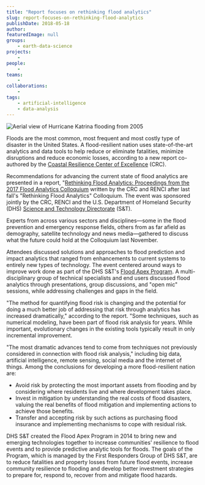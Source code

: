 ```yaml
---
title: "Report focuses on rethinking flood analytics"
slug: report-focuses-on-rethinking-flood-analytics
publishDate: 2018-05-18
author: 
featuredImage: null
groups:
    - earth-data-science
projects:
    - 
people:
    - 
teams: 
    - 
collaborations:
    - 
tags:
    - artificial-intelligence
    - data-analysis
---
```

![Aerial view of Hurricane Katrina flooding from 2005](https://renci.org/wp-content/uploads/2018/05/Screen-Shot-2018-05-18-at-2.50.29-PM.png) 

Floods are the most common, most frequent and most costly type of disaster in the United States. A flood-resilient nation uses state-of-the-art analytics and data tools to help reduce or eliminate fatalities, minimize disruptions and reduce economic losses, according to a new report co-authored by the [Coastal Resilience Center of Excellence](http://coastalresiliencecenter.unc.edu/) (CRC).

Recommendations for advancing the current state of flood analytics are presented in a report, "[Rethinking Flood Analytics: Proceedings from the 2017 Flood Analytics Colloquium](http://coastalresiliencecenter.unc.edu/wp-content/uploads/2018/04/CRC-FloodAnalytics-Colloquium-Report.pdf) written by the CRC and RENCI after last fall's "Rethinking Flood Analytics" Colloquium. The event was sponsored jointly by the CRC, RENCI and the U.S. Department of Homeland Security (DHS) [Science and Technology Directorate](https://www.dhs.gov/science-and-technology) (S&T). 

Experts from across various sectors and disciplines—some in the flood prevention and emergency response fields, others from as far afield as demography, satellite technology and news media—gathered to discuss what the future could hold at the Colloquium last November.

Attendees discussed solutions and approaches to flood prediction and impact analytics that ranged from enhancements to current systems to entirely new types of technology. The event centered around ways to improve work done as part of the DHS S&T's [Flood Apex Program](https://www.dhs.gov/science-and-technology/flood-apex). A multi-disciplinary group of technical specialists and end users discussed flood analytics through presentations, group discussions, and "open mic" sessions, while addressing challenges and gaps in the field.

"The method for quantifying flood risk is changing and the potential for doing a much better job of addressing that risk through analytics has increased dramatically," according to the report. "Some techniques, such as numerical modeling, have been part of flood risk analysis for years. While important, evolutionary changes in the existing tools typically result in only incremental improvement.

"The most dramatic advances tend to come from techniques not previously considered in connection with flood risk analysis," including big data, artificial intelligence, remote sensing, social media and the internet of things. Among the conclusions for developing a more flood-resilient nation are:

*   Avoid risk by protecting the most important assets from flooding and by considering where residents live and where development takes place.
*   Invest in mitigation by understanding the real costs of flood disasters, valuing the real benefits of flood mitigation and implementing actions to achieve those benefits.
*   Transfer and accepting risk by such actions as purchasing flood insurance and implementing mechanisms to cope with residual risk.

DHS S&T created the Flood Apex Program in 2014 to bring new and emerging technologies together to increase communities' resilience to flood events and to provide predictive analytic tools for floods. The goals of the Program, which is managed by the First Responders Group of DHS S&T, are to reduce fatalities and property losses from future flood events, increase community resilience to flooding and develop better investment strategies to prepare for, respond to, recover from and mitigate flood hazards.
